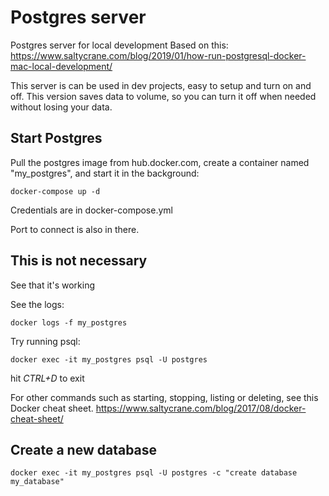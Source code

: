 # Postgres server
 Postgres server for local development
 Based on this: https://www.saltycrane.com/blog/2019/01/how-run-postgresql-docker-mac-local-development/


This server is can be used in dev projects, easy to setup and turn on and off. This version saves data to volume, so you can turn it off when needed without losing your data.


## Start Postgres
Pull the postgres image from hub.docker.com, create a container named "my_postgres", and start it in the background:

``` docker-compose up -d ```

Credentials are in docker-compose.yml

Port to connect is also in there.

## This is not necessary
See that it's working

See the logs:

```docker logs -f my_postgres```

Try running psql:

```docker exec -it my_postgres psql -U postgres```

hit *CTRL+D* to exit

For other commands such as starting, stopping, listing or deleting, see this Docker cheat sheet. https://www.saltycrane.com/blog/2017/08/docker-cheat-sheet/

## Create a new database

```docker exec -it my_postgres psql -U postgres -c "create database my_database"```
